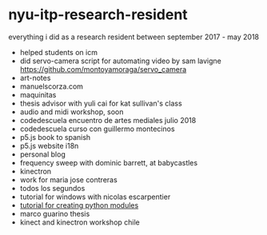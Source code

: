 # nyu-itp-research-resident
everything i did as a research resident between september 2017 - may 2018

* helped students on icm
* did servo-camera script for automating video by sam lavigne https://github.com/montoyamoraga/servo_camera
* art-notes
* manuelscorza.com
* maquinitas
* thesis advisor with yuli cai for kat sullivan's class
* audio and midi workshop, soon
* codedescuela encuentro de artes mediales julio 2018
* codedescuela curso con guillermo montecinos
* p5.js book to spanish
* p5.js website i18n
* personal blog
* frequency sweep with dominic barrett, at babycastles
* kinectron
* work for maria jose contreras
* todos los segundos
* tutorial for windows with nicolas escarpentier
* [tutorial for creating python modules](https://github.com/montoyamoraga/tutorial-python-module)
* marco guarino thesis
* kinect and kinectron workshop chile
